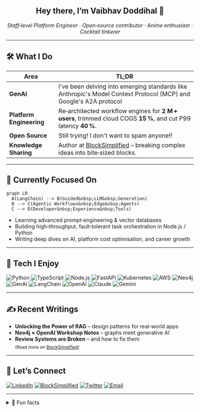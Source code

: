 <!-- ============================================================
       GitHub Profile • Vaibhav Doddihal (@vibbs)
       ============================================================ -->

<h2 align="center">Hey there, I’m Vaibhav Doddihal 👋</h2>

<p align="center">
  <em>Staff‑level Platform Engineer · Open‑source contributor · Anime enthusiast · Cocktail tinkerer</em>
</p>

---

## 🛠️ What I Do

| Area | TL;DR |
|------|-------|
| **GenAI** | I've been delving into emerging standards like Anthropic's Model Context Protocol (MCP) and Google's A2A protocol |
| **Platform Engineering** | Re‑architected workflow engines for **2&nbsp;M + users**, trimmed cloud COGS **15 %**, and cut P99 latency **40 %**. |
| **Open Source** | Still trying! I don't want to spam anyone!! |
| **Knowledge Sharing** | Author at <a href="https://blocksimplified.com/">BlockSimplified</a> – breaking complex ideas into bite‑sized blocks. |

---

## 🔭 Currently Focused On

```mermaid
graph LR
  A(LangChain) --> B(Guided&nbsp;LLM&nbsp;Generation)
  B --> C(Agentic Workflows&nbsp;Edge&nbsp;Agents)
  C --> D(Developer&nbsp;Experience&nbsp;Tools)
```

* Learning advanced prompt‑engineering & vector databases  
* Building high‑throughput, fault‑tolerant task orchestration in Node.js / Python  
* Writing deep dives on AI, platform cost optimisation, and career growth

---

## 🧰 Tech I Enjoy

![Python](https://img.shields.io/badge/Python-3776AB?style=flat&logo=python&logoColor=white)
![TypeScript](https://img.shields.io/badge/TypeScript-3178C6?style=flat&logo=typescript&logoColor=white)
![Node.js](https://img.shields.io/badge/Node.js-339933?style=flat&logo=node.js&logoColor=white)
![FastAPI](https://img.shields.io/badge/FastAPI-009688?style=flat&logo=fastapi&logoColor=white)
![Kubernetes](https://img.shields.io/badge/Kubernetes-326CE5?style=flat&logo=kubernetes&logoColor=white)
![AWS](https://img.shields.io/badge/AWS-FF9900?style=flat&logo=amazonaws&logoColor=white)
![Neo4j](https://img.shields.io/badge/Neo4j-4581C3?style=flat&logo=neo4j&logoColor=white)
![GenAI](https://img.shields.io/badge/GenAI-111111?style=flat&logo=openai&logoColor=white)
![LangChain](https://img.shields.io/badge/LangChain-000000?style=flat&logo=github&logoColor=white)
![OpenAI](https://img.shields.io/badge/OpenAI-412991?style=flat&logo=openai&logoColor=white)
![Claude](https://img.shields.io/badge/Claude-9146FF?style=flat&logo=anthropic&logoColor=white)
![Gemini](https://img.shields.io/badge/Gemini-4285F4?style=flat&logo=google&logoColor=white)

---

## ✍️ Recent Writings

- **Unlocking the Power of RAG** – design patterns for real‑world apps  
- **Neo4j × OpenAI Workshop Notes** – graphs meet generative AI  
- **Review Systems are Broken** – and how to fix them  
<sub>(Read more on <a href="https://blocksimplified.com/">BlockSimplified</a>)</sub>

---

## 💬 Let’s Connect

[![LinkedIn](https://img.shields.io/badge/LinkedIn-0A66C2?style=flat&logo=linkedin&logoColor=white)](https://linkedin.com/in/vaibhavdod)
[![BlockSimplified](https://img.shields.io/badge/BlockSimplified-111111?style=flat&logo=hashnode&logoColor=white)](https://blocksimplified.com/)
[![Twitter](https://img.shields.io/badge/Twitter-1DA1F2?style=flat&logo=twitter&logoColor=white)](https://twitter.com/vibbs_)
[![Email](https://img.shields.io/badge/Email-D14836?style=flat&logo=gmail&logoColor=white)](mailto:vibbs.dod@gmail.com)

---

  <details>
  <summary>🍣 Fun facts</summary>

  - 🎮 Currently trying to create a 5 year roadmap for self
  - 🍹 Recent Favourite cocktail experiment: Bear Mimosa 
  - 📚 Manga binge: *One Piece*
  </details>

  <!--
  vibbs/vibbs is a ✨ special ✨ repository because its README appears on your GitHub profile.
  -->
